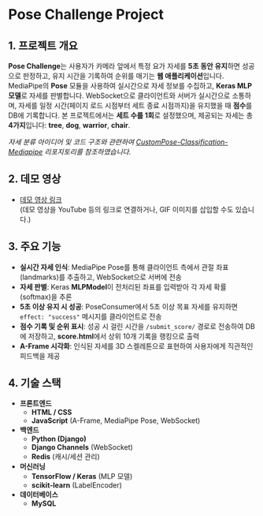 # Pose Challenge Project

## 1. 프로젝트 개요
**Pose Challenge**는 사용자가 카메라 앞에서 특정 요가 자세를 **5초 동안 유지**하면 성공으로 판정하고, 유지 시간을 기록하여 순위를 매기는 **웹 애플리케이션**입니다. MediaPipe의 **Pose** 모듈을 사용하여 실시간으로 자세 정보를 수집하고, **Keras MLP 모델**로 자세를 판별합니다. WebSocket으로 클라이언트와 서버가 실시간으로 소통하며, 자세를 일정 시간(페이지 로드 시점부터 세트 종료 시점까지)을 유지했을 때 **점수**를 DB에 기록합니다. 본 프로젝트에서는 **세트 수를 1회**로 설정했으며, 제공되는 자세는 총 **4가지**입니다: **tree**, **dog**, **warrior**, **chair**.

*자세 분류 아이디어 및 코드 구조와 관련하여 [CustomPose-Classification-Mediapipe](https://github.com/naseemap47/CustomPose-Classification-Mediapipe) 리포지토리를 참조하였습니다.*

## 2. 데모 영상
- [데모 영상 링크](https://example.com/demo)  
  (데모 영상을 YouTube 등의 링크로 연결하거나, GIF 이미지를 삽입할 수도 있습니다.)

## 3. 주요 기능
- **실시간 자세 인식**: MediaPipe Pose를 통해 클라이언트 측에서 관절 좌표(landmarks)를 추출하고, WebSocket으로 서버에 전송  
- **자세 판별**: Keras **MLPModel**이 전처리된 좌표를 입력받아 각 자세 확률(softmax)을 추론  
- **5초 이상 유지 시 성공**: PoseConsumer에서 5초 이상 목표 자세를 유지하면 `effect: "success"` 메시지를 클라이언트로 전송  
- **점수 기록 및 순위 표시**: 성공 시 걸린 시간을 `/submit_score/` 경로로 전송하여 DB에 저장하고, **score.html**에서 상위 10개 기록을 랭킹으로 출력  
- **A-Frame 시각화**: 인식된 자세를 3D 스켈레톤으로 표현하여 사용자에게 직관적인 피드백을 제공  

## 4. 기술 스택
- **프론트엔드**  
  - **HTML / CSS**  
  - **JavaScript** (A-Frame, MediaPipe Pose, WebSocket)
- **백엔드**  
  - **Python (Django)**  
  - **Django Channels** (WebSocket)  
  - **Redis** (캐시/세션 관리)  
- **머신러닝**  
  - **TensorFlow / Keras** (MLP 모델)  
  - **scikit-learn** (LabelEncoder)
- **데이터베이스**  
  - **MySQL**
